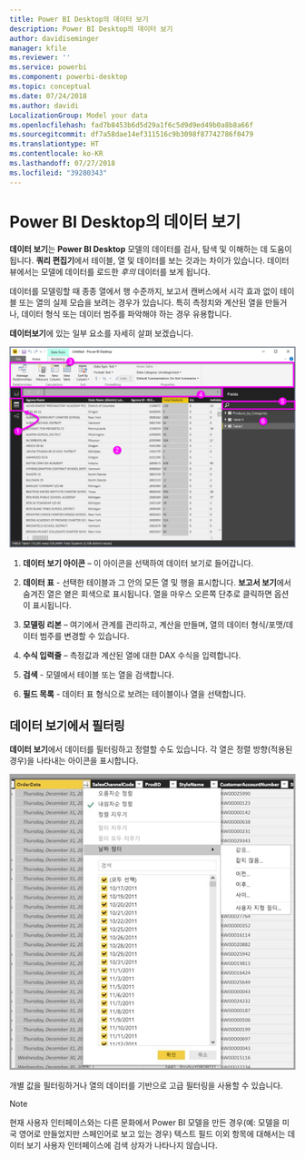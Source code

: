 ```yaml
---
title: Power BI Desktop의 데이터 보기
description: Power BI Desktop의 데이터 보기
author: davidiseminger
manager: kfile
ms.reviewer: ''
ms.service: powerbi
ms.component: powerbi-desktop
ms.topic: conceptual
ms.date: 07/24/2018
ms.author: davidi
LocalizationGroup: Model your data
ms.openlocfilehash: fad7b8453b6d5d29a1f6c5d9d9ed49b0a8b8a66f
ms.sourcegitcommit: df7a58dae14ef311516c9b3098f87742786f0479
ms.translationtype: HT
ms.contentlocale: ko-KR
ms.lasthandoff: 07/27/2018
ms.locfileid: "39280343"
---
```

# <a name="data-view-in-power-bi-desktop"></a>Power BI Desktop의 데이터 보기
**데이터 보기**는 **Power BI Desktop** 모델의 데이터를 검사, 탐색 및 이해하는 데 도움이 됩니다. **쿼리 편집기**에서 테이블, 열 및 데이터를 보는 것과는 차이가 있습니다. 데이터 뷰에서는 모델에 데이터를 로드한 *후의* 데이터를 보게 됩니다.

데이터를 모델링할 때 종종 열에서 행 수준까지, 보고서 캔버스에서 시각 효과 없이 테이블 또는 열의 실제 모습을 보려는 경우가 있습니다. 특히 측정치와 계산된 열을 만들거나, 데이터 형식 또는 데이터 범주를 파악해야 하는 경우 유용합니다.

**데이터보기**에 있는 일부 요소를 자세히 살펴 보겠습니다.

![Power BI Desktop의 데이터 보기](media/desktop-data-view/dataview_fullscreen.png)

1. **데이터 보기 아이콘** – 이 아이콘을 선택하여 데이터 보기로 들어갑니다.

2. **데이터 표** - 선택한 테이블과 그 안의 모든 열 및 행을 표시합니다. **보고서 보기**에서 숨겨진 열은 옅은 회색으로 표시됩니다. 열을 마우스 오른쪽 단추로 클릭하면 옵션이 표시됩니다.

3. **모델링 리본** – 여기에서 관계를 관리하고, 계산을 만들며, 열의 데이터 형식/포맷/데이터 범주를 변경할 수 있습니다.

4. **수식 입력줄** – 측정값과 계산된 열에 대한 DAX 수식을 입력합니다.

5. **검색** - 모델에서 테이블 또는 열을 검색합니다.

6. **필드 목록** - 데이터 표 형식으로 보려는 테이블이나 열을 선택합니다.

## <a name="filtering-in-data-view"></a>데이터 보기에서 필터링

**데이터 보기**에서 데이터를 필터링하고 정렬할 수도 있습니다. 각 열은 정렬 방향(적용된 경우)을 나타내는 아이콘을 표시합니다.

![Power BI Desktop의 데이터 보기에서 정렬 및 필터링](media/desktop-data-view/dataview_sort-and-filter.png)

개별 값을 필터링하거나 열의 데이터를 기반으로 고급 필터링을 사용할 수 있습니다. 

> [!NOTE]
> 현재 사용자 인터페이스와는 다른 문화에서 Power BI 모델을 만든 경우(예: 모델을 미국 영어로 만들었지만 스페인어로 보고 있는 경우) 텍스트 필드 이외 항목에 대해서는 데이터 보기 사용자 인터페이스에 검색 상자가 나타나지 않습니다.
